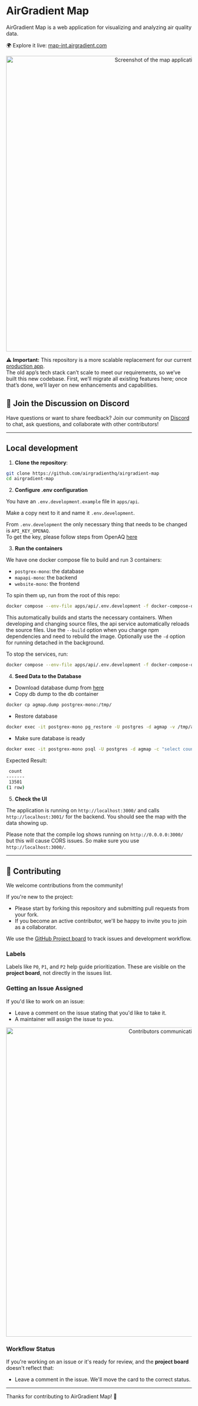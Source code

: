 # AirGradient Map

AirGradient Map is a web application for visualizing and analyzing air quality data.

🌍 Explore it live: [map-int.airgradient.com](https://map-int.airgradient.com/)

<p align="center">
  <a href="https://github.com/user-attachments/assets/04455b37-6fe3-4584-b750-f49679d260fa">
    <img src="https://github.com/user-attachments/assets/04455b37-6fe3-4584-b750-f49679d260fa" width="800" alt="Screenshot of the map application">
  </a>
</p>

⚠️ **Important:** This repository is a more scalable replacement for our current [production app](https://www.airgradient.com/map/).  
The old app’s tech stack can’t scale to meet our requirements, so we’ve built this new codebase. First, we’ll migrate all existing features here; once that’s done, we’ll layer on new enhancements and capabilities.

## 💬 Join the Discussion on Discord

Have questions or want to share feedback? Join our community on [Discord](https://discord.com/invite/fWx7muwqCA) to chat, ask questions, and collaborate with other contributors!

---

## Local development

1. **Clone the repository**:

```bash
git clone https://github.com/airgradienthq/airgradient-map
cd airgradient-map
```

2. **Configure .env configuration**

You have an `.env.development.example` file in `apps/api`.

Make a copy next to it and name it `.env.development`.

From `.env.development` the only necessary thing that needs to be changed is `API_KEY_OPENAQ`.  
To get the key, please follow steps from OpenAQ [here](https://docs.openaq.org/using-the-api/api-key)

3. **Run the containers**

We have one docker compose file to build and run 3 containers:

- `postgrex-mono`: the database
- `mapapi-mono`: the backend
- `website-mono`: the frontend

To spin them up, run from the root of this repo:

```bash
docker compose --env-file apps/api/.env.development -f docker-compose-dev.yml up
```

This automatically builds and starts the necessary containers. When developing and changing source files, the api service automatically reloads the source files. Use the `--build` option when you change npm dependencies and need to rebuild the image. Optionally use the `-d` option for running detached in the background.

To stop the services, run:

```sh
docker compose --env-file apps/api/.env.development -f docker-compose-dev.yml down
```

4. **Seed Data to the Database**

- Download database dump from [here](https://drive.google.com/drive/folders/1kD3JVnjM3sxPX2iGOApaiImSoZPF5_7H?usp=sharing)
- Copy db dump to the db container

```bash
docker cp agmap.dump postgrex-mono:/tmp/
```

- Restore database

```bash
docker exec -it postgrex-mono pg_restore -U postgres -d agmap -v /tmp/agmap.dump
```

- Make sure database is ready

```bash
docker exec -it postgrex-mono psql -U postgres -d agmap -c "select count(*) from location;"
```

Expected Result:

```bash
 count 
-------
 13501
(1 row)
```

5. **Check the UI**

The application is running on `http://localhost:3000/` and calls `http://localhost:3001/` for the backend. You should see the map with the data showing up. 

Please note that the compile log shows running on `http://0.0.0.0:3000/` but this will cause CORS issues. So make sure you use `http://localhost:3000/`.

---

## 📆 Contributing

We welcome contributions from the community!

If you're new to the project:
- Please start by forking this repository and submitting pull requests from your fork.
- If you become an active contributor, we'll be happy to invite you to join as a collaborator.

We use the [GitHub Project board](https://github.com/users/airgradienthq/projects/1/views/1) to track issues and development workflow.

### Labels
Labels like `P0`, `P1`, and `P2` help guide prioritization. These are visible on the **project board**, not directly in the issues list.


### Getting an Issue Assigned
If you'd like to work on an issue:
- Leave a comment on the issue stating that you'd like to take it.
- A maintainer will assign the issue to you.

<p align="center">
  <a href="https://github.com/user-attachments/assets/04455b37-6fe3-4584-b750-f49679d260fa">
   <img width="837" alt="Contributors communication" src="https://github.com/user-attachments/assets/75698d8e-46d4-4887-bedf-bbe44ff229df" />
  </a>
</p>


### Workflow Status
If you're working on an issue or it's ready for review, and the **project board** doesn't reflect that:
- Leave a comment in the issue. We'll move the card to the correct status.

---

Thanks for contributing to AirGradient Map! 🚀


